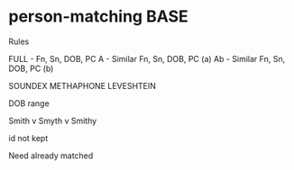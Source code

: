 # person-matching BASE

Rules

FULL - Fn, Sn, DOB, PC
A - Similar Fn, Sn, DOB, PC (a)
Ab - Similar Fn, Sn, DOB, PC (b)


SOUNDEX
METHAPHONE
LEVESHTEIN

DOB range


Smith v Smyth v Smithy


id not kept

Need already matched
